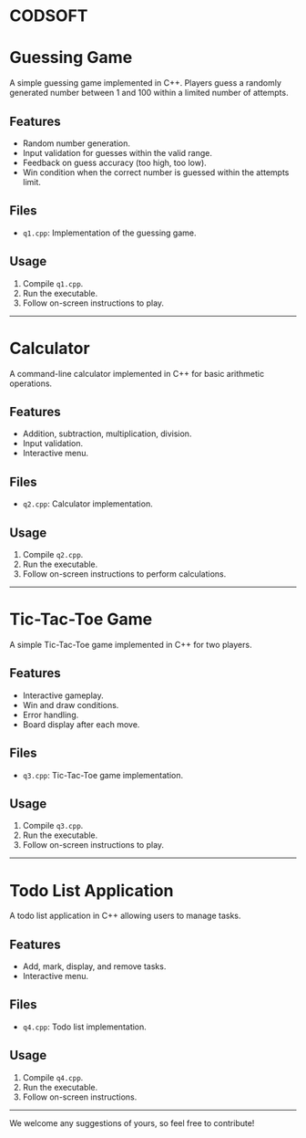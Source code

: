 # CODSOFT
# Guessing Game
A simple guessing game implemented in C++. Players guess a randomly generated number between 1 and 100 within a limited number of attempts.

## Features
- Random number generation.
- Input validation for guesses within the valid range.
- Feedback on guess accuracy (too high, too low).
- Win condition when the correct number is guessed within the attempts limit.

## Files
- `q1.cpp`: Implementation of the guessing game.

## Usage
1. Compile `q1.cpp`.
2. Run the executable.
3. Follow on-screen instructions to play.
   
---

# Calculator
A command-line calculator implemented in C++ for basic arithmetic operations.

## Features
- Addition, subtraction, multiplication, division.
- Input validation.
- Interactive menu.

## Files
- `q2.cpp`: Calculator implementation.

## Usage
1. Compile `q2.cpp`.
2. Run the executable.
3. Follow on-screen instructions to perform calculations.
---

# Tic-Tac-Toe Game
A simple Tic-Tac-Toe game implemented in C++ for two players.

## Features
- Interactive gameplay.
- Win and draw conditions.
- Error handling.
- Board display after each move.

## Files
- `q3.cpp`: Tic-Tac-Toe game implementation.

## Usage
1. Compile `q3.cpp`.
2. Run the executable.
3. Follow on-screen instructions to play.
---

# Todo List Application
A todo list application in C++ allowing users to manage tasks.

## Features
- Add, mark, display, and remove tasks.
- Interactive menu.

## Files
- `q4.cpp`: Todo list implementation.

## Usage
1. Compile `q4.cpp`.
2. Run the executable.
3. Follow on-screen instructions.
---

We welcome any suggestions of yours, so feel free to contribute! 

